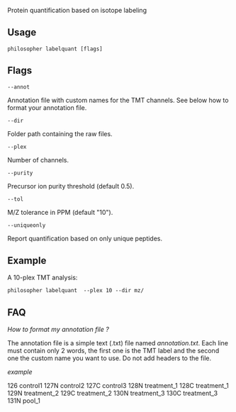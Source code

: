 Protein quantification based on isotope labeling


## Usage

`philosopher labelquant [flags]`


## Flags

`--annot`

Annotation file with custom names for the TMT channels. See below how to format your annotation file.

`--dir`

Folder path containing the raw files.

`--plex`

Number of channels.

`--purity`

Precursor ion purity threshold (default 0.5).

`--tol`

M/Z tolerance in PPM (default "10").

`--uniqueonly`

Report quantification based on only unique peptides.


## Example

A 10-plex TMT analysis:

`philosopher labelquant  --plex 10 --dir mz/`


## FAQ

_How to format my annotation file ?_

The annotation file is a simple text (.txt) file named _annotation.txt_. Each line must contain only 2 words,
the first one is the TMT label and the second one the custom name you want to use. Do not add headers to the file.

_example_

126 control1
127N control2
127C control3
128N treatment_1
128C treatment_1
129N treatment_2
129C treatment_2
130N treatment_3
130C treatment_3
131N pool_1
